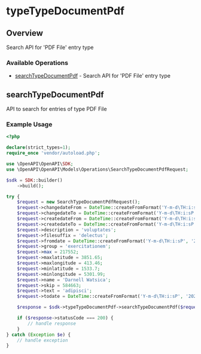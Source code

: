 # typeTypeDocumentPdf

## Overview

Search API for 'PDF File' entry type

### Available Operations

* [searchTypeDocumentPdf](#searchtypedocumentpdf) - Search API for 'PDF File' entry type

## searchTypeDocumentPdf

API to search for entries of type PDF File

### Example Usage

```php
<?php

declare(strict_types=1);
require_once 'vendor/autoload.php';

use \OpenAPI\OpenAPI\SDK;
use \OpenAPI\OpenAPI\Models\Operations\SearchTypeDocumentPdfRequest;

$sdk = SDK::builder()
    ->build();

try {
    $request = new SearchTypeDocumentPdfRequest();
    $request->changedateFrom = DateTime::createFromFormat('Y-m-d\TH:i:sP', '2021-06-02T05:43:50.216Z');
    $request->changedateTo = DateTime::createFromFormat('Y-m-d\TH:i:sP', '2022-05-18T06:55:38.525Z');
    $request->createdateFrom = DateTime::createFromFormat('Y-m-d\TH:i:sP', '2022-07-24T11:49:51.417Z');
    $request->createdateTo = DateTime::createFromFormat('Y-m-d\TH:i:sP', '2022-12-24T06:32:15.469Z');
    $request->description = 'voluptates';
    $request->filesuffix = 'delectus';
    $request->fromdate = DateTime::createFromFormat('Y-m-d\TH:i:sP', '2022-01-14T20:40:34.498Z');
    $request->group = 'exercitationem';
    $request->max = 217552;
    $request->maxlatitude = 3851.65;
    $request->maxlongitude = 413.46;
    $request->minlatitude = 1533.7;
    $request->minlongitude = 5301.99;
    $request->name = 'Darnell Watsica';
    $request->skip = 584663;
    $request->text = 'adipisci';
    $request->todate = DateTime::createFromFormat('Y-m-d\TH:i:sP', '2022-12-05T19:27:10.992Z');

    $response = $sdk->typeTypeDocumentPdf->searchTypeDocumentPdf($request);

    if ($response->statusCode === 200) {
        // handle response
    }
} catch (Exception $e) {
    // handle exception
}
```

